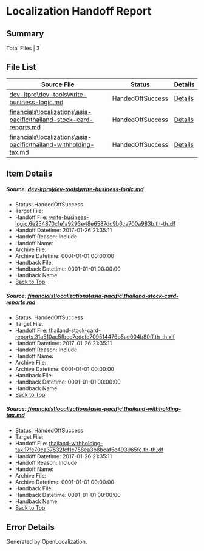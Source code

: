 # <a name='report-top'></a> Localization Handoff Report

## Summary
 Total Files | 3

## File List
 Source File | Status | Details 
 ----------- | ------ | ------- 
 [dev-itpro\dev-tools\write-business-logic.md](https://github.com/OpenLocalizationTestOrg/AX-Docs-Sandbox/blob/4ea3528516b3132879b47be8e44630272131b42d/dev-itpro/dev-tools/write-business-logic.md) | HandedOffSuccess | [Details](#5bb5c66993555b4f681b15ca4bcc6e305d1e749f1058)
 [financials\localizations\asia-pacific\thailand-stock-card-reports.md](https://github.com/OpenLocalizationTestOrg/AX-Docs-Sandbox/blob/3e5ce30fdd6b039ee710af84d9665161e333980c/financials/localizations/asia-pacific/thailand-stock-card-reports.md) | HandedOffSuccess | [Details](#ba5e07c6affa7a745fdbd31794e5bfc950359f852825)
 [financials\localizations\asia-pacific\thailand-withholding-tax.md](https://github.com/OpenLocalizationTestOrg/AX-Docs-Sandbox/blob/9e8973c21e10bddb3fa398e6ce46ba2cb146b541/financials/localizations/asia-pacific/thailand-withholding-tax.md) | HandedOffSuccess | [Details](#a11c0dcd8bd9a9915cadb850c7bbbea76c3a82522827)

## Item Details
##### <a name='5bb5c66993555b4f681b15ca4bcc6e305d1e749f1058'></a> Source: [dev-itpro\dev-tools\write-business-logic.md](https://github.com/OpenLocalizationTestOrg/AX-Docs-Sandbox/blob/4ea3528516b3132879b47be8e44630272131b42d/dev-itpro/dev-tools/write-business-logic.md)
* Status: HandedOffSuccess
* Target File: 
* Handoff File: [write-business-logic.6e254870c1e1a9293e48e6587dc9b6ca700a983b.th-th.xlf](https://github.com/OpenLocalizationTestOrg/AX-Docs-Sandbox.handoff/blob/60ed5365a7c8bc0958c18383e08eb6deac70a175/ol-handoff/OpenLocalizationTestOrg/AX-Docs-Sandbox.th-th/master/do-not-translate/write-business-logic.6e254870c1e1a9293e48e6587dc9b6ca700a983b.th-th.xlf)
* Handoff Datetime: 2017-01-26 21:35:11
* Handoff Reason: Include
* Handoff Name: 
* Archive File: 
* Archive Datetime: 0001-01-01 00:00:00
* Handback File: 
* Handback Datetime: 0001-01-01 00:00:00
* Handback Name: 
* [Back to Top](#report-top)

##### <a name='ba5e07c6affa7a745fdbd31794e5bfc950359f852825'></a> Source: [financials\localizations\asia-pacific\thailand-stock-card-reports.md](https://github.com/OpenLocalizationTestOrg/AX-Docs-Sandbox/blob/3e5ce30fdd6b039ee710af84d9665161e333980c/financials/localizations/asia-pacific/thailand-stock-card-reports.md)
* Status: HandedOffSuccess
* Target File: 
* Handoff File: [thailand-stock-card-reports.31a510ac5fbec7edcfe709514476b5ae004b80ff.th-th.xlf](https://github.com/OpenLocalizationTestOrg/AX-Docs-Sandbox.handoff/blob/60ed5365a7c8bc0958c18383e08eb6deac70a175/ol-handoff/OpenLocalizationTestOrg/AX-Docs-Sandbox.th-th/master/basic/thailand-stock-card-reports.31a510ac5fbec7edcfe709514476b5ae004b80ff.th-th.xlf)
* Handoff Datetime: 2017-01-26 21:35:11
* Handoff Reason: Include
* Handoff Name: 
* Archive File: 
* Archive Datetime: 0001-01-01 00:00:00
* Handback File: 
* Handback Datetime: 0001-01-01 00:00:00
* Handback Name: 
* [Back to Top](#report-top)

##### <a name='a11c0dcd8bd9a9915cadb850c7bbbea76c3a82522827'></a> Source: [financials\localizations\asia-pacific\thailand-withholding-tax.md](https://github.com/OpenLocalizationTestOrg/AX-Docs-Sandbox/blob/9e8973c21e10bddb3fa398e6ce46ba2cb146b541/financials/localizations/asia-pacific/thailand-withholding-tax.md)
* Status: HandedOffSuccess
* Target File: 
* Handoff File: [thailand-withholding-tax.17fe70ca37532fcf1c758ea3b8bcaf5c493965fe.th-th.xlf](https://github.com/OpenLocalizationTestOrg/AX-Docs-Sandbox.handoff/blob/60ed5365a7c8bc0958c18383e08eb6deac70a175/ol-handoff/OpenLocalizationTestOrg/AX-Docs-Sandbox.th-th/master/basic/thailand-withholding-tax.17fe70ca37532fcf1c758ea3b8bcaf5c493965fe.th-th.xlf)
* Handoff Datetime: 2017-01-26 21:35:11
* Handoff Reason: Include
* Handoff Name: 
* Archive File: 
* Archive Datetime: 0001-01-01 00:00:00
* Handback File: 
* Handback Datetime: 0001-01-01 00:00:00
* Handback Name: 
* [Back to Top](#report-top)


## Error Details

Generated by OpenLocalization.
